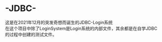 # -JDBC-
这是在2021年12月的突发奇想而诞生的JDBC-Login系统<br>
在这个项目中除了LoginSystem是Login系统的内部文件，其余都是在自学JDBC的过程中创建的测试文件。
